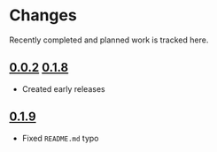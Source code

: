 # Changes
Recently completed and planned work is tracked here.

## [0.0.2](.) [0.1.8](.)
- Created early releases

## [0.1.9](.)
- Fixed `README.md` typo
